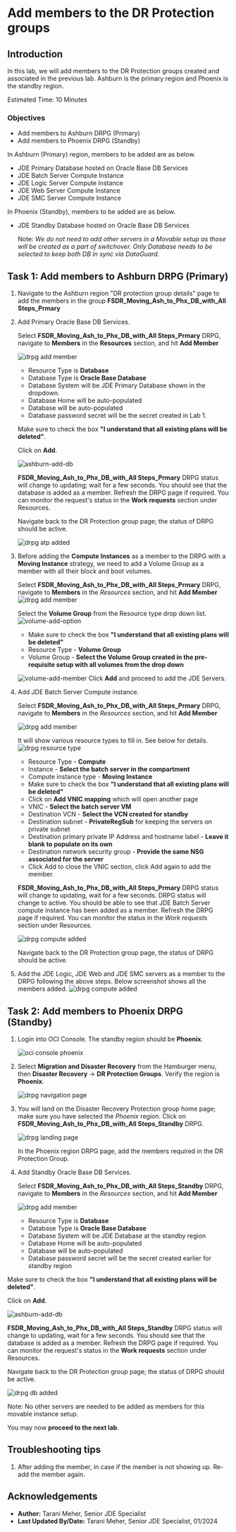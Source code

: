 # Add members to the DR Protection groups

## Introduction

In this lab, we will add members to the DR Protection groups created and associated in the previous lab. Ashburn is the primary region and Phoenix is the standby region.

Estimated Time: 10 Minutes

### Objectives

- Add members to Ashburn DRPG (Primary)
- Add members to Phoenix DRPG (Standby)

In Ashburn (Primary) region, members to be added are as below.

- JDE Primary Database hosted on Oracle Base DB Services
- JDE Batch Server Compute Instance
- JDE Logic Server Compute Instance
- JDE Web Server Compute Instance
- JDE SMC Server Compute Instance

In Phoenix (Standby), members to be added are as below.

- JDE Standby Database hosted on Oracle Base DB Services

  Note: *We do not need to add other servers in a Movable setup as those will be created as a part of switchover. Only Database needs to be selected to keep both DB in sync via DataGuard*.

## Task 1: Add members to Ashburn DRPG (Primary)

1. Navigate to the Ashburn region "DR protection group details" page to add the members in the group **FSDR\_Moving\_Ash\_to\_Phx\_DB\_with\_All Steps\_Prmary**

2. Add Primary Oracle Base DB Services.

   Select **FSDR\_Moving\_Ash\_to\_Phx\_DB\_with\_All Steps\_Prmary** DRPG, navigate to **Members** in the **Resources** section, and hit **Add Member**

   ![drpg add member](./images/ashburn-add-member.png)

      - Resource Type is **Database**
      - Database Type is **Oracle Base Database**
      - Database System will be JDE Primary Database shown in the dropdown.
      - Database Home will be auto-populated
      - Database will be auto-populated
      - Database password secret will be the secret created in Lab 1.

   Make sure to check the box **"I understand that all existing plans will be deleted"**.

   Click on **Add**.

   ![ashburn-add-db](./images/ashburn-add-db.png)

   **FSDR\_Moving\_Ash\_to\_Phx\_DB\_with\_All Steps\_Prmary** DRPG status will change to updating; wait for a few seconds. You should see that the database is added as a member. Refresh the DRPG page if required. You can monitor the request's status in the **Work requests** section under Resources.

   Navigate back to the DR Protection group page; the status of DRPG should be active.

   ![drpg atp added](./images/ashburn-db-added.png)

3. Before adding the **Compute Instances** as a member to the DRPG with a **Moving Instance** strategy, we need to add a Volume Group as a member with all their block and boot volumes.

   Select **FSDR\_Moving\_Ash\_to\_Phx\_DB\_with\_All Steps\_Prmary** DRPG, navigate to **Members** in the *Resources* section, and hit **Add Member**
   ![drpg add member](./images/ashburn-add-member.png)

   Select the **Volume Group** from the Resource type drop down list. 
   ![volume-add-option](./images/volume-add-option.png)

      - Make sure to check the box **"I understand that all existing plans will be deleted"**
      - Resource Type - **Volume Group**
      - Volume Group - **Select the Volume Group created in the pre-requisite setup with all volumes from the drop down** 
   
   ![volume-add-member](./images/volume-add-member.png)
      Click **Add** and proceed to add the JDE Servers.
      
4. Add JDE Batch Server Compute instance.

   Select **FSDR\_Moving\_Ash\_to\_Phx\_DB\_with\_All Steps\_Prmary** DRPG, navigate to **Members** in the *Resources* section, and hit **Add Member**

   ![drpg add member](./images/ashburn-add-member.png)

   It will show various resource types to fill in. See below for details.
   ![drpg resource type](./images/ashburn-add-app.png)

      - Resource Type - **Compute**
      - Instance - **Select the batch server in the compartment**
      - Compute instance type - **Moving Instance**
      - Make sure to check the box **"I understand that all existing plans will be deleted"**
      - Click on **Add VNIC mapping** which will open another page
      - VNIC - **Select the batch server VM**
      - Destination VCN - **Select the VCN created for standby**
      - Destination subnet - **PrivateRegSub** for keeping the servers on private subnet
      - Destination primary private IP Address and hostname label - **Leave it blank to populate on its own**
      - Destination network security group - **Provide the same NSG associated for the server**
      - Click Add to close the VNIC section, click Add again to add the member.

   **FSDR\_Moving\_Ash\_to\_Phx\_DB\_with\_All Steps\_Prmary** DRPG status will change to updating, wait for a few seconds. DRPG status will change to active. You should be able to see that JDE Batch Server compute instance has been added as a member. Refresh the DRPG page if required. You can monitor the status in the *Work requests* section under Resources.

   ![drpg compute added](./images/ashburn-app-added.png)

    Navigate back to the DR Protection group page, the status of DRPG should be active.

5. Add the JDE Logic, JDE Web and JDE SMC servers as a member to the DRPG following the above steps. Below screenshot shows all the members added.
   ![drpg compute added](./images/ashburn-elk-added.png)

## Task 2: Add members to Phoenix DRPG (Standby)

1. Login into OCI Console. The standby region should be **Phoenix**.

   ![oci console phoenix](./images/phoenix-region1.png)

2. Select **Migration and Disaster Recovery** from the Hamburger menu, then **Disaster Recovery** -> **DR Protection Groups**. Verify the region is **Phoenix**.

   ![drpg navigation page](./images/phoenix-drpgpage1.png)

3. You will land on the Disaster Recovery Protection group home page; make sure you have selected the *Phoenix* region. Click on **FSDR\_Moving\_Ash\_to\_Phx\_DB\_with\_All Steps\_Standby** DRPG.

   ![drpg landing page](./images/phoenix-drpg2.png)

   In the Phoenix region DRPG page, add the members required in the DR Protection Group.

4. Add Standby Oracle Base DB Services.

   Select **FSDR\_Moving\_Ash\_to\_Phx\_DB\_with\_All Steps\_Standby** DRPG, navigate to **Members** in the *Resources* section, and hit **Add Member**

   ![drpg add member](./images/phoenix-add-member.png)

      - Resource Type is **Database**
      - Database Type is **Oracle Base Database**
      - Database System will be JDE Database at the standby region
      - Database Home will be auto-populated
      - Database will be auto-populated
      - Database password secret will be the secret created earlier for standby region

  Make sure to check the box **"I understand that all existing plans will be deleted"**.

  Click on **Add**.

   ![ashburn-add-db](./images/phoenix-add-db.png)

  **FSDR\_Moving\_Ash\_to\_Phx\_DB\_with\_All Steps\_Standby** DRPG status will change to updating, wait for a few seconds. You should see that the database is added as a member. Refresh the DRPG page if required. You can monitor the request's status in the **Work requests** section under Resources.

  Navigate back to the DR Protection group page; the status of DRPG should be active.

   ![drpg db added](./images/phoenix-db-added.png)

  Note: No other servers are needed to be added as members for this movable instance setup.

  You may now **proceed to the next lab**.

## Troubleshooting tips

1. After adding the member, in case if the member is not showing up. Re-add the member again.

## Acknowledgements

- **Author:** Tarani Meher, Senior JDE Specialist
- **Last Updated By/Date:** Tarani Meher, Senior JDE Specialist, 01/2024
